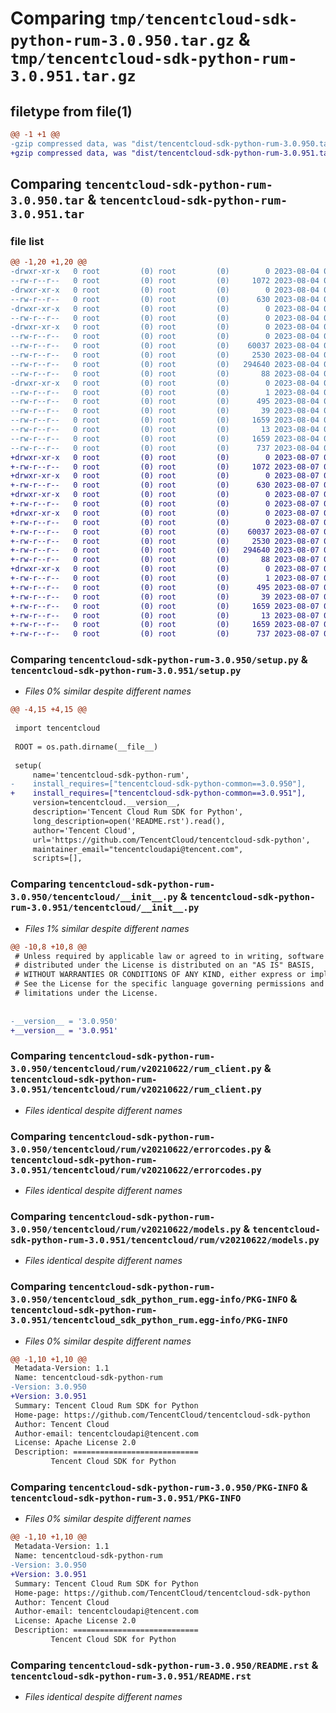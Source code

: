 # Comparing `tmp/tencentcloud-sdk-python-rum-3.0.950.tar.gz` & `tmp/tencentcloud-sdk-python-rum-3.0.951.tar.gz`

## filetype from file(1)

```diff
@@ -1 +1 @@
-gzip compressed data, was "dist/tencentcloud-sdk-python-rum-3.0.950.tar", last modified: Fri Aug  4 00:32:57 2023, max compression
+gzip compressed data, was "dist/tencentcloud-sdk-python-rum-3.0.951.tar", last modified: Mon Aug  7 00:32:37 2023, max compression
```

## Comparing `tencentcloud-sdk-python-rum-3.0.950.tar` & `tencentcloud-sdk-python-rum-3.0.951.tar`

### file list

```diff
@@ -1,20 +1,20 @@
-drwxr-xr-x   0 root         (0) root         (0)        0 2023-08-04 00:32:57.000000 tencentcloud-sdk-python-rum-3.0.950/
--rw-r--r--   0 root         (0) root         (0)     1072 2023-08-04 00:32:57.000000 tencentcloud-sdk-python-rum-3.0.950/setup.py
-drwxr-xr-x   0 root         (0) root         (0)        0 2023-08-04 00:32:57.000000 tencentcloud-sdk-python-rum-3.0.950/tencentcloud/
--rw-r--r--   0 root         (0) root         (0)      630 2023-08-04 00:32:57.000000 tencentcloud-sdk-python-rum-3.0.950/tencentcloud/__init__.py
-drwxr-xr-x   0 root         (0) root         (0)        0 2023-08-04 00:32:57.000000 tencentcloud-sdk-python-rum-3.0.950/tencentcloud/rum/
--rw-r--r--   0 root         (0) root         (0)        0 2023-08-04 00:32:57.000000 tencentcloud-sdk-python-rum-3.0.950/tencentcloud/rum/__init__.py
-drwxr-xr-x   0 root         (0) root         (0)        0 2023-08-04 00:32:57.000000 tencentcloud-sdk-python-rum-3.0.950/tencentcloud/rum/v20210622/
--rw-r--r--   0 root         (0) root         (0)        0 2023-08-04 00:32:57.000000 tencentcloud-sdk-python-rum-3.0.950/tencentcloud/rum/v20210622/__init__.py
--rw-r--r--   0 root         (0) root         (0)    60037 2023-08-04 00:32:57.000000 tencentcloud-sdk-python-rum-3.0.950/tencentcloud/rum/v20210622/rum_client.py
--rw-r--r--   0 root         (0) root         (0)     2530 2023-08-04 00:32:57.000000 tencentcloud-sdk-python-rum-3.0.950/tencentcloud/rum/v20210622/errorcodes.py
--rw-r--r--   0 root         (0) root         (0)   294640 2023-08-04 00:32:57.000000 tencentcloud-sdk-python-rum-3.0.950/tencentcloud/rum/v20210622/models.py
--rw-r--r--   0 root         (0) root         (0)       88 2023-08-04 00:32:57.000000 tencentcloud-sdk-python-rum-3.0.950/setup.cfg
-drwxr-xr-x   0 root         (0) root         (0)        0 2023-08-04 00:32:57.000000 tencentcloud-sdk-python-rum-3.0.950/tencentcloud_sdk_python_rum.egg-info/
--rw-r--r--   0 root         (0) root         (0)        1 2023-08-04 00:32:57.000000 tencentcloud-sdk-python-rum-3.0.950/tencentcloud_sdk_python_rum.egg-info/dependency_links.txt
--rw-r--r--   0 root         (0) root         (0)      495 2023-08-04 00:32:57.000000 tencentcloud-sdk-python-rum-3.0.950/tencentcloud_sdk_python_rum.egg-info/SOURCES.txt
--rw-r--r--   0 root         (0) root         (0)       39 2023-08-04 00:32:57.000000 tencentcloud-sdk-python-rum-3.0.950/tencentcloud_sdk_python_rum.egg-info/requires.txt
--rw-r--r--   0 root         (0) root         (0)     1659 2023-08-04 00:32:57.000000 tencentcloud-sdk-python-rum-3.0.950/tencentcloud_sdk_python_rum.egg-info/PKG-INFO
--rw-r--r--   0 root         (0) root         (0)       13 2023-08-04 00:32:57.000000 tencentcloud-sdk-python-rum-3.0.950/tencentcloud_sdk_python_rum.egg-info/top_level.txt
--rw-r--r--   0 root         (0) root         (0)     1659 2023-08-04 00:32:57.000000 tencentcloud-sdk-python-rum-3.0.950/PKG-INFO
--rw-r--r--   0 root         (0) root         (0)      737 2023-08-04 00:32:57.000000 tencentcloud-sdk-python-rum-3.0.950/README.rst
+drwxr-xr-x   0 root         (0) root         (0)        0 2023-08-07 00:32:37.000000 tencentcloud-sdk-python-rum-3.0.951/
+-rw-r--r--   0 root         (0) root         (0)     1072 2023-08-07 00:32:37.000000 tencentcloud-sdk-python-rum-3.0.951/setup.py
+drwxr-xr-x   0 root         (0) root         (0)        0 2023-08-07 00:32:37.000000 tencentcloud-sdk-python-rum-3.0.951/tencentcloud/
+-rw-r--r--   0 root         (0) root         (0)      630 2023-08-07 00:32:37.000000 tencentcloud-sdk-python-rum-3.0.951/tencentcloud/__init__.py
+drwxr-xr-x   0 root         (0) root         (0)        0 2023-08-07 00:32:37.000000 tencentcloud-sdk-python-rum-3.0.951/tencentcloud/rum/
+-rw-r--r--   0 root         (0) root         (0)        0 2023-08-07 00:32:37.000000 tencentcloud-sdk-python-rum-3.0.951/tencentcloud/rum/__init__.py
+drwxr-xr-x   0 root         (0) root         (0)        0 2023-08-07 00:32:37.000000 tencentcloud-sdk-python-rum-3.0.951/tencentcloud/rum/v20210622/
+-rw-r--r--   0 root         (0) root         (0)        0 2023-08-07 00:32:37.000000 tencentcloud-sdk-python-rum-3.0.951/tencentcloud/rum/v20210622/__init__.py
+-rw-r--r--   0 root         (0) root         (0)    60037 2023-08-07 00:32:37.000000 tencentcloud-sdk-python-rum-3.0.951/tencentcloud/rum/v20210622/rum_client.py
+-rw-r--r--   0 root         (0) root         (0)     2530 2023-08-07 00:32:37.000000 tencentcloud-sdk-python-rum-3.0.951/tencentcloud/rum/v20210622/errorcodes.py
+-rw-r--r--   0 root         (0) root         (0)   294640 2023-08-07 00:32:37.000000 tencentcloud-sdk-python-rum-3.0.951/tencentcloud/rum/v20210622/models.py
+-rw-r--r--   0 root         (0) root         (0)       88 2023-08-07 00:32:37.000000 tencentcloud-sdk-python-rum-3.0.951/setup.cfg
+drwxr-xr-x   0 root         (0) root         (0)        0 2023-08-07 00:32:37.000000 tencentcloud-sdk-python-rum-3.0.951/tencentcloud_sdk_python_rum.egg-info/
+-rw-r--r--   0 root         (0) root         (0)        1 2023-08-07 00:32:37.000000 tencentcloud-sdk-python-rum-3.0.951/tencentcloud_sdk_python_rum.egg-info/dependency_links.txt
+-rw-r--r--   0 root         (0) root         (0)      495 2023-08-07 00:32:37.000000 tencentcloud-sdk-python-rum-3.0.951/tencentcloud_sdk_python_rum.egg-info/SOURCES.txt
+-rw-r--r--   0 root         (0) root         (0)       39 2023-08-07 00:32:37.000000 tencentcloud-sdk-python-rum-3.0.951/tencentcloud_sdk_python_rum.egg-info/requires.txt
+-rw-r--r--   0 root         (0) root         (0)     1659 2023-08-07 00:32:37.000000 tencentcloud-sdk-python-rum-3.0.951/tencentcloud_sdk_python_rum.egg-info/PKG-INFO
+-rw-r--r--   0 root         (0) root         (0)       13 2023-08-07 00:32:37.000000 tencentcloud-sdk-python-rum-3.0.951/tencentcloud_sdk_python_rum.egg-info/top_level.txt
+-rw-r--r--   0 root         (0) root         (0)     1659 2023-08-07 00:32:37.000000 tencentcloud-sdk-python-rum-3.0.951/PKG-INFO
+-rw-r--r--   0 root         (0) root         (0)      737 2023-08-07 00:32:37.000000 tencentcloud-sdk-python-rum-3.0.951/README.rst
```

### Comparing `tencentcloud-sdk-python-rum-3.0.950/setup.py` & `tencentcloud-sdk-python-rum-3.0.951/setup.py`

 * *Files 0% similar despite different names*

```diff
@@ -4,15 +4,15 @@
 
 import tencentcloud
 
 ROOT = os.path.dirname(__file__)
 
 setup(
     name='tencentcloud-sdk-python-rum',
-    install_requires=["tencentcloud-sdk-python-common==3.0.950"],
+    install_requires=["tencentcloud-sdk-python-common==3.0.951"],
     version=tencentcloud.__version__,
     description='Tencent Cloud Rum SDK for Python',
     long_description=open('README.rst').read(),
     author='Tencent Cloud',
     url='https://github.com/TencentCloud/tencentcloud-sdk-python',
     maintainer_email="tencentcloudapi@tencent.com",
     scripts=[],
```

### Comparing `tencentcloud-sdk-python-rum-3.0.950/tencentcloud/__init__.py` & `tencentcloud-sdk-python-rum-3.0.951/tencentcloud/__init__.py`

 * *Files 1% similar despite different names*

```diff
@@ -10,8 +10,8 @@
 # Unless required by applicable law or agreed to in writing, software
 # distributed under the License is distributed on an "AS IS" BASIS,
 # WITHOUT WARRANTIES OR CONDITIONS OF ANY KIND, either express or implied.
 # See the License for the specific language governing permissions and
 # limitations under the License.
 
 
-__version__ = '3.0.950'
+__version__ = '3.0.951'
```

### Comparing `tencentcloud-sdk-python-rum-3.0.950/tencentcloud/rum/v20210622/rum_client.py` & `tencentcloud-sdk-python-rum-3.0.951/tencentcloud/rum/v20210622/rum_client.py`

 * *Files identical despite different names*

### Comparing `tencentcloud-sdk-python-rum-3.0.950/tencentcloud/rum/v20210622/errorcodes.py` & `tencentcloud-sdk-python-rum-3.0.951/tencentcloud/rum/v20210622/errorcodes.py`

 * *Files identical despite different names*

### Comparing `tencentcloud-sdk-python-rum-3.0.950/tencentcloud/rum/v20210622/models.py` & `tencentcloud-sdk-python-rum-3.0.951/tencentcloud/rum/v20210622/models.py`

 * *Files identical despite different names*

### Comparing `tencentcloud-sdk-python-rum-3.0.950/tencentcloud_sdk_python_rum.egg-info/PKG-INFO` & `tencentcloud-sdk-python-rum-3.0.951/tencentcloud_sdk_python_rum.egg-info/PKG-INFO`

 * *Files 0% similar despite different names*

```diff
@@ -1,10 +1,10 @@
 Metadata-Version: 1.1
 Name: tencentcloud-sdk-python-rum
-Version: 3.0.950
+Version: 3.0.951
 Summary: Tencent Cloud Rum SDK for Python
 Home-page: https://github.com/TencentCloud/tencentcloud-sdk-python
 Author: Tencent Cloud
 Author-email: tencentcloudapi@tencent.com
 License: Apache License 2.0
 Description: ============================
         Tencent Cloud SDK for Python
```

### Comparing `tencentcloud-sdk-python-rum-3.0.950/PKG-INFO` & `tencentcloud-sdk-python-rum-3.0.951/PKG-INFO`

 * *Files 0% similar despite different names*

```diff
@@ -1,10 +1,10 @@
 Metadata-Version: 1.1
 Name: tencentcloud-sdk-python-rum
-Version: 3.0.950
+Version: 3.0.951
 Summary: Tencent Cloud Rum SDK for Python
 Home-page: https://github.com/TencentCloud/tencentcloud-sdk-python
 Author: Tencent Cloud
 Author-email: tencentcloudapi@tencent.com
 License: Apache License 2.0
 Description: ============================
         Tencent Cloud SDK for Python
```

### Comparing `tencentcloud-sdk-python-rum-3.0.950/README.rst` & `tencentcloud-sdk-python-rum-3.0.951/README.rst`

 * *Files identical despite different names*

